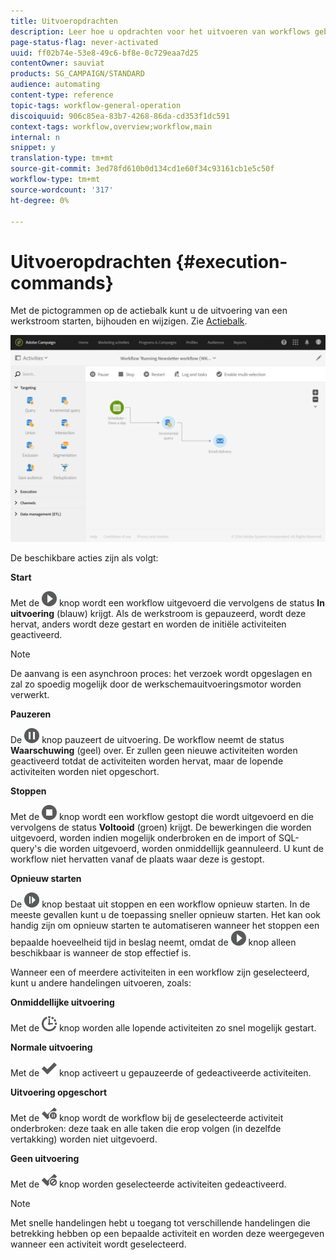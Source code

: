 ```yaml
---
title: Uitvoeropdrachten
description: Leer hoe u opdrachten voor het uitvoeren van workflows gebruikt.
page-status-flag: never-activated
uuid: ff02b74e-53e8-49c6-bf8e-0c729eaa7d25
contentOwner: sauviat
products: SG_CAMPAIGN/STANDARD
audience: automating
content-type: reference
topic-tags: workflow-general-operation
discoiquuid: 906c85ea-83b7-4268-86da-cd353f1dc591
context-tags: workflow,overview;workflow,main
internal: n
snippet: y
translation-type: tm+mt
source-git-commit: 3ed78fd610b0d134cd1e60f34c93161cb1e5c50f
workflow-type: tm+mt
source-wordcount: '317'
ht-degree: 0%

---
```



# Uitvoeropdrachten {#execution-commands}

Met de pictogrammen op de actiebalk kunt u de uitvoering van een werkstroom starten, bijhouden en wijzigen. Zie [Actiebalk](../../automating/using/workflow-interface.md#action-bar).

![](assets/wkf_execution_2.png)

De beschikbare acties zijn als volgt:

**Start**

Met de ![](assets/play_darkgrey-24px.png) knop wordt een workflow uitgevoerd die vervolgens de status **In uitvoering** (blauw) krijgt. Als de werkstroom is gepauzeerd, wordt deze hervat, anders wordt deze gestart en worden de initiële activiteiten geactiveerd.

>[!NOTE]
>
>De aanvang is een asynchroon proces: het verzoek wordt opgeslagen en zal zo spoedig mogelijk door de werkschemauitvoeringsmotor worden verwerkt.

**Pauzeren**

De ![](assets/pause_darkgrey-24px.png) knop pauzeert de uitvoering. De workflow neemt de status **Waarschuwing** (geel) over. Er zullen geen nieuwe activiteiten worden geactiveerd totdat de activiteiten worden hervat, maar de lopende activiteiten worden niet opgeschort.

**Stoppen**

Met de ![](assets/stop_darkgrey-24px.png) knop wordt een workflow gestopt die wordt uitgevoerd en die vervolgens de status **Voltooid** (groen) krijgt. De bewerkingen die worden uitgevoerd, worden indien mogelijk onderbroken en de import of SQL-query&#39;s die worden uitgevoerd, worden onmiddellijk geannuleerd. U kunt de workflow niet hervatten vanaf de plaats waar deze is gestopt.

**Opnieuw starten**

De ![](assets/pauseplay_darkgrey-24px.png) knop bestaat uit stoppen en een workflow opnieuw starten. In de meeste gevallen kunt u de toepassing sneller opnieuw starten. Het kan ook handig zijn om opnieuw starten te automatiseren wanneer het stoppen een bepaalde hoeveelheid tijd in beslag neemt, omdat de ![](assets/play_darkgrey-24px.png) knop alleen beschikbaar is wanneer de stop effectief is.

Wanneer een of meerdere activiteiten in een workflow zijn geselecteerd, kunt u andere handelingen uitvoeren, zoals:

**Onmiddellijke uitvoering**

Met de ![](assets/pending_darkgrey-24px.png) knop worden alle lopende activiteiten zo snel mogelijk gestart.

**Normale uitvoering**

Met de ![](assets/check_darkgrey-24px.png) knop activeert u gepauzeerde of gedeactiveerde activiteiten.

**Uitvoering opgeschort**

Met de ![](assets/check_pause_darkgrey-24px.png) knop wordt de workflow bij de geselecteerde activiteit onderbroken: deze taak en alle taken die erop volgen (in dezelfde vertakking) worden niet uitgevoerd.

**Geen uitvoering**

Met de ![](assets/checkdisable.png) knop worden geselecteerde activiteiten gedeactiveerd.

>[!NOTE]
>
>Met snelle handelingen hebt u toegang tot verschillende handelingen die betrekking hebben op een bepaalde activiteit en worden deze weergegeven wanneer een activiteit wordt geselecteerd.

